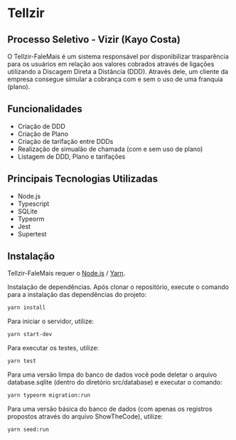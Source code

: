 # Tellzir
## Processo Seletivo - Vizir (Kayo Costa)

O Tellzir-FaleMais é um sistema responsável por disponibilizar trasparência para os usuários em relação aos valores cobrados através de ligações utilizando a Discagem Direta a Distância (DDD). Através dele, um cliente da empresa consegue simular a cobrança com e sem o uso de uma franquia (plano).

## Funcionalidades

- Criação de DDD
- Criação de Plano
- Criação de tarifação entre DDDs
- Realização de simualão de chamada (com e sem uso de plano)
- Listagem de DDD, Plano e tarifações

## Principais Tecnologias Utilizadas
- Node.js
- Typescript
- SQLite
- Typeorm
- Jest
- Supertest

## Instalação

Tellzir-FaleMais requer o [Node.js](https://nodejs.org/) / [Yarn](https://www.npmjs.com/package/yarn).

Instalação de dependências.
Após clonar o repositório, execute o comando para a instalação das dependências do projeto: 
```sh
yarn install
```

Para iniciar o servidor, utilize: 
```sh
yarn start-dev
```

Para executar os testes, utilize: 
```sh
yarn test
```

Para uma versão limpa do banco de dados você pode deletar o arquivo database.sqlite (dentro do diretório src/database) e executar o comando: 
```sh
yarn typeorm migration:run
```

Para uma versão básica do banco de dados (com apenas os registros propostos através do arquivo ShowTheCode), utilize: 
```sh
yarn seed:run
```
